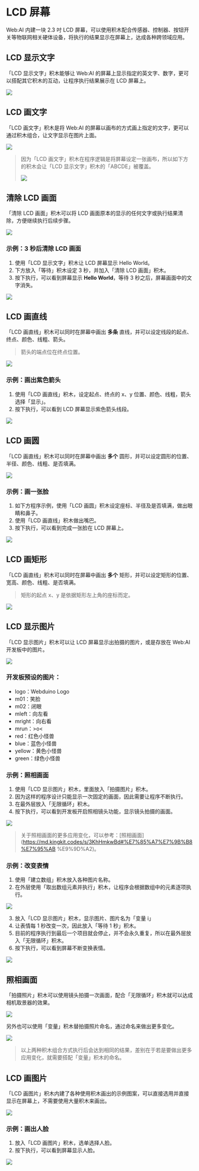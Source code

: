 

# LCD 屏幕

Web:AI 内建一块 2.3 吋 LCD 屏幕，可以使用积木配合传感器、控制器、按钮开关等物联网相关硬体设备，将执行的结果显示在屏幕上，达成各种跨领域应用。

## LCD 显示文字

「LCD 显示文字」积木能够让 Web:AI 的屏幕上显示指定的英文字、数字，更可以搭配其它积木的互动，让程序执行结果展示在 LCD 屏幕上。

![](../../assets/images/upload_64ba9c874d571b6d92c59695fcd7fc98.png)

## LCD 画文字

「LCD 画文字」积木是将 Web:AI 的屏幕以画布的方式画上指定的文字，更可以通过积木组合，让文字显示在图片上面。

![](../../assets/images/upload_0da89bf996dae9e03a2713330e99f77a.png)

> 因为「LCD 画文字」积木在程序逻辑是将屏幕设定一张画布，所以如下方的积木会让「LCD 显示文字」积木的「ABCDE」被覆盖。
>
> ![](../../assets/images/upload_164ff827c96864577c04d5aaf57fefce.png)

## 清除 LCD 画面

「清除 LCD 画面」积木可以将 LCD 画面原本的显示的任何文字或执行结果清除，方便继续执行后续步骤。

![](../../assets/images/upload_b284d9517e9c6fa43936cf0411e05823.png)

### 示例：3 秒后清除 LCD 画面

1. 使用「LCD 显示文字」积木让 LCD 屏幕显示 Hello World。
2. 下方放入「等待」积木设定 3 秒，并加入「清除 LCD 画面」积木。
3. 按下执行，可以看到屏幕显示 **Hello World**，等待 3 秒之后，屏幕画面中的文字消失。

![](../../assets/images/upload_fcd60076a7eb25a9cdb1a61aee3c9b01.gif)

## LCD 画直线

「LCD 画直线」积木可以同时在屏幕中画出 **多条** 直线，并可以设定线段的起点、终点、颜色、线粗、箭头。

> 箭头的端点位在终点位置。

![](../../assets/images/upload_12efd2968130e3ba9a19c835af690a0a.png)

### 示例：画出紫色箭头

1. 使用「LCD 画直线」积木，设定起点、终点的 x、y 位置、颜色、线粗，箭头选择「显示」。
2. 按下执行，可以看到 LCD 屏幕显示紫色箭头线段。

![](../../assets/images/upload_74c3d2ea383065a440e09677a03d1ee3.png)

## LCD 画圆

「LCD 画直线」积木可以同时在屏幕中画出 **多个** 圆形，并可以设定圆形的位置、半径、颜色、线粗、是否填满。

![](../../assets/images/upload_cf596f58390915dfe8eef9515e142567.png)

### 示例：画一张脸

1. 如下方程序示例，使用「LCD 画圆」积木设定座标、半径及是否填满，做出眼睛和鼻子。
2. 使用「LCD 画直线」积木做出嘴巴。
3. 按下执行，可以看到完成一张脸在 LCD 屏幕上。

![](../../assets/images/upload_7c0d98b094d1722a2e2dabbb5443b8e1.png)

## LCD 画矩形

「LCD 画直线」积木可以同时在屏幕中画出 **多个** 矩形，并可以设定矩形的位置、宽高、颜色、线粗、是否填满。

> 矩形的起点 x、y 是依据矩形左上角的座标而定。

![](../../assets/images/upload_9e1a4f1e2acc28236b862cf6eabe8aa1.png)

## LCD 显示图片

「LCD 显示图片」积木可以让 LCD 屏幕显示出拍摄的图片，或是存放在 Web:AI 开发板中的图片。

![](../../assets/images/upload_b2a3c9fe65109efb72b278e87e430268.png)

### 开发板预设的图片：
- logo：Webduino Logo
- m01：笑脸
- m02：闭眼
- mleft：向左看
- mright：向右看
- mrun：>o<
- red：红色小怪兽
- blue：蓝色小怪兽
- yellow：黄色小怪兽
- green：绿色小怪兽

### 示例：照相画面

1. 使用「LCD 显示图片」积木，里面放入「拍摄图片」积木。
2. 因为这样的程序设计只能显示一次固定的画面，因此需要让程序不断执行。
3. 在最外层放入「无限循环」积木。
4. 按下执行，可以看到开发板开启照相镜头功能，显示镜头拍摄的画面。

![](../../assets/images/upload_0c373ab6bb919c3edab14ac253040cfb.png)

> 关于照相画面的更多应用变化，可以参考：[照相画面](https://md.kingkit.codes/s/3KhHmkwBd#%E7%85%A7%E7%9B%B8%E7%95%AB %E9%9D%A2)。

### 示例：改变表情

1. 使用「建立数组」积木放入各种图片名称。
2. 在外层使用「取出数组元素并执行」积木，让程序会根据数组中的元素逐项执行。

![](../../assets/images/upload_769a6e525a60cfcecd6c1d65f9db08bc.png)

3. 放入「LCD 显示图片」积木，显示图片、图片名为「变量 i」
4. 让表情每 1 秒改变一次，因此放入「等待 1 秒」积木。
5. 目前的程序执行到最后一个项目就会停止，并不会永久重复，所以在最外层放入「无限循环」积木。
6. 按下执行，可以看到屏幕不断变换表情。

![](../../assets/images/upload_6defc8fd16ac282a5e78d8b819acfbf4.gif)

## 照相画面

「拍摄照片」积木可以使用镜头拍摄一次画面，配合「无限循环」积木就可以达成相机取景器的效果。

![](../../assets/images/upload_e5f0e28421cf299a02c56d80badc8485.png)

另外也可以使用「变量」积木替拍摄照片命名，通过命名来做出更多变化。

![](../../assets/images/upload_2630972dadc38129eb09e64e7d262658.png)

> 以上两种积木组合方式执行后会达到相同的结果，差别在于若是要做出更多应用变化，就需要搭配「变量」积木的命名。

## LCD 画图片

「LCD 画图片」积木内建了各种使用积木画出的示例图案，可以直接选用并直接显示在屏幕上，不需要使用大量积木来画出。

![](../../assets/images/upload_a8300664a8a7d9ac27bb311655b7808a.jpg)

### 示例：画出人脸

1. 放入「LCD 画图片」积木，选单选择人脸。
2. 按下执行，可以看到屏幕显示人脸。

![](../../assets/images/upload_0d0ca1959cb45161c1fc85278563f219.png)